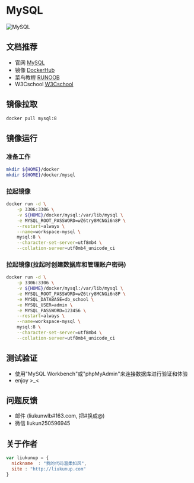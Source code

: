 # MySQL
![MySQL](https://d1q6f0aelx0por.cloudfront.net/product-logos/library-mysql-logo.png)

## 文档推荐
* 官网 [MySQL](https://www.mysql.com/)
* 镜像 [DockerHub](https://hub.docker.com/_/mysql)
* 菜鸟教程 [RUNOOB](https://www.runoob.com/mysql/mysql-tutorial.html)
* W3Cschool [W3Cschool](https://www.w3cschool.cn/mysql/)

## 镜像拉取
``` bash
docker pull mysql:8
```

## 镜像运行

### 准备工作
``` bash
mkdir ${HOME}/docker
mkdir ${HOME}/docker/mysql
```

### 拉起镜像
``` bash
docker run -d \
    -p 3306:3306 \
    -v ${HOME}/docker/mysql:/var/lib/mysql \
    -e MYSQL_ROOT_PASSWORD=wZ6try8MCNGi6n8P \
    --restart=always \
    --name=workspace-mysql \
    mysql:8 \
    --character-set-server=utf8mb4 \
    --collation-server=utf8mb4_unicode_ci
```

### 拉起镜像(拉起时创建数据库和管理账户密码)
``` bash
docker run -d \
    -p 3306:3306 \
    -v ${HOME}/docker/mysql:/var/lib/mysql \
    -e MYSQL_ROOT_PASSWORD=wZ6try8MCNGi6n8P \
    -e MYSQL_DATABASE=db_school \
    -e MYSQL_USER=admin \
    -e MYSQL_PASSWORD=123456 \
    --restart=always \
    --name=workspace-mysql \
    mysql:8 \
    --character-set-server=utf8mb4 \
    --collation-server=utf8mb4_unicode_ci
```

## 测试验证
* 使用"MySQL Workbench"或"phpMyAdmin"来连接数据库进行验证和体验
* enjoy >_<

## 问题反馈
* 邮件 (liukunwlb#163.com, 把#换成@)
* 微信 liukun250596945

## 关于作者
``` javascript
var liukunup = {
  nickname  : "我的代码温柔如风",
  site : "http://liukunup.com"
}
```
